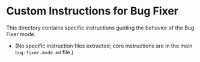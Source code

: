 # Custom Instructions for Bug Fixer

This directory contains specific instructions guiding the behavior of the Bug Fixer mode.

*   (No specific instruction files extracted; core instructions are in the main `bug-fixer.mode.md` file.)